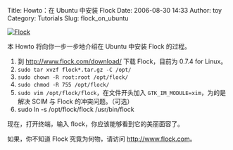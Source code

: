 Title: Howto：在 Ubuntu 中安装 Flock
Date: 2006-08-30 14:33
Author: toy
Category: Tutorials
Slug: flock_on_ubuntu

[![Flock](http://i.linuxtoy.org/i/flock_s.png)](http://i.linuxtoy.org/i/flock.png)

本 Howto 将向你一步一步地介绍在 Ubuntu 中安装 Flock 的过程。

1.  到 <http://www.flock.com/download/> 下载 Flock，目前为 0.7.4 for
    Linux。
2.  `sudo tar xvzf flock*.tar.gz -C /opt/`
3.  `sudo chown -R root:root /opt/flock/`
4.  `sudo chmod -R 755 /opt/flock/`
5.  `sudo vim /opt/flock/flock`，在文件开头加入
    `GTK_IM_MODULE=xim`，为的是解决 SCIM 与 Flock 的冲突问题。（可选）
6.  sudo ln -s /opt/flock/flock /usr/bin/flock

现在，打开终端，输入 flock，你应该能够看到它的美丽面容了。

如果，你不知道 Flock 究竟为何物，请访问 <http://www.flock.com>。
